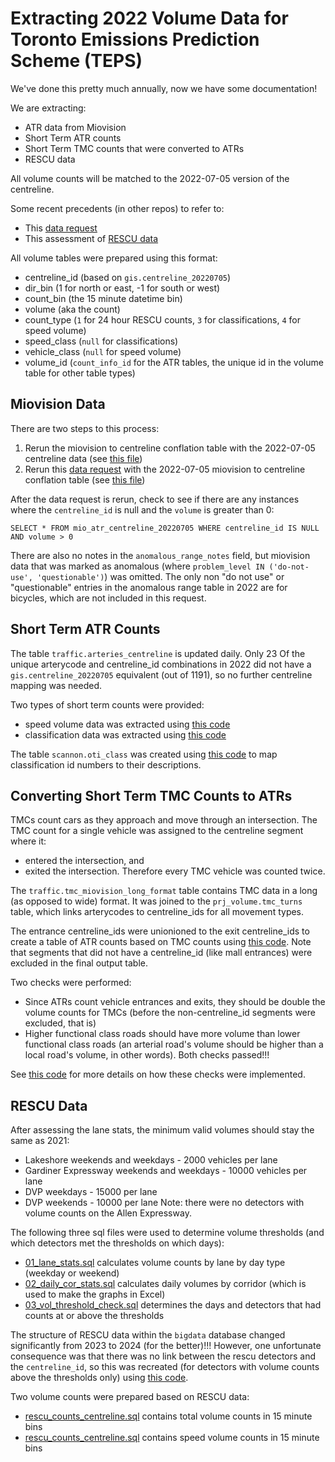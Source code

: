 # Extracting 2022 Volume Data for Toronto Emissions Prediction Scheme (TEPS)

We've done this pretty much annually, now we have some documentation!

We are extracting:
- ATR data from Miovision
- Short Term ATR counts
- Short Term TMC counts that were converted to ATRs
- RESCU data

All volume counts will be matched to the 2022-07-05 version of the centreline.

Some recent precedents (in other repos) to refer to:
- This [data request](https://github.com/Toronto-Big-Data-Innovation-Team/bdit_data_requests/tree/master/volumes/atr/miovision/2023-02-03_UofT_miovision_to_centreline_update)
- This assessment of [RESCU data](https://github.com/CityofToronto/bdit_data-sources/tree/master/volumes/rescu/date_evaluation)

All volume tables were prepared using this format:
- centreline_id (based on `gis.centreline_20220705`)
- dir_bin (1 for north or east, -1 for south or west)
- count_bin (the 15 minute datetime bin)
- volume (aka the count)
- count_type (`1` for 24 hour RESCU counts, `3` for classifications, `4` for speed volume)
- speed_class (`null` for classifications)
- vehicle_class (`null` for speed volume)
- volume_id (`count_info_id` for the ATR tables, the unique id in the volume table for other table types)

## Miovision Data
There are two steps to this process:
1. Rerun the miovision to centreline conflation table with the 2022-07-05 centreline data (see [this file](miovision_sqls/miovision_atr_2022.sql))
2. Rerun this [data request](https://github.com/Toronto-Big-Data-Innovation-Team/bdit_data_requests/tree/master/volumes/atr/miovision/2023-02-03_UofT_miovision_to_centreline_update) with the 2022-07-05 miovision to centreline conflation table (see [this file](miovision_sqls/miovision_centreline_20220705.sql))

After the data request is rerun, check to see if there are any instances where the `centreline_id` is null and the `volume` is greater than 0: 
```
SELECT * FROM mio_atr_centreline_20220705 WHERE centreline_id IS NULL AND volume > 0
```
There are also no notes in the `anomalous_range_notes` field, but miovision data that was marked as anomalous (where `problem_level IN ('do-not-use', 'questionable')`) was omitted. The only non "do not use" or "questionable" entries in the anomalous range table in 2022 are for bicycles, which are not included in this request.

## Short Term ATR Counts
The table `traffic.arteries_centreline` is updated daily. Only 23 Of the unique arterycode and centreline_id combinations in 2022 did not have a `gis.centreline_20220705` equivalent (out of 1191), so no further centreline mapping was needed.

Two types of short term counts were provided:
- speed volume data was extracted using [this code](short_term_count_sqls/speedvol.sql)
- classification data was extracted using [this code](short_term_count_sqls/classvol.sql)

The table `scannon.oti_class` was created using [this code](short_term_count_sqls/oti_class.sql) to map classification id numbers to their descriptions.

## Converting Short Term TMC Counts to ATRs
TMCs count cars as they approach and move through an intersection. The TMC count for a single vehicle was assigned to the centreline segment where it:
- entered the intersection, and
- exited the intersection.
Therefore every TMC vehicle was counted twice.

The `traffic.tmc_miovision_long_format` table contains TMC data in a long (as opposed to wide) format. It was joined to the `prj_volume.tmc_turns` table, which links arterycodes to centreline_ids for all movement types.

The entrance centreline_ids were unionioned to the exit centreline_ids to create a table of ATR counts based on TMC counts using [this code](short_term_count_sqls/tmc_2_atr_vol.sql). Note that segments that did not have a centreline_id (like mall entrances) were excluded in the final output table.

Two checks were performed:
- Since ATRs count vehicle entrances and exits, they should be double the volume counts for TMCs (before the non-centreline_id segments were excluded, that is)
- Higher functional class roads should have more volume than lower functional class roads (an arterial road's volume should be higher than a local road's volume, in other words).
Both checks passed!!!

See [this code](short_term_count_sqls/tmc_2_atr_check.sql) for more details on how these checks were implemented.

## RESCU Data
After assessing the lane stats, the minimum valid volumes should stay the same as 2021:
 - Lakeshore weekends and weekdays - 2000 vehicles per lane
 - Gardiner Expressway weekends and weekdays - 10000 vehicles per lane
 - DVP weekdays - 15000 per lane
 - DVP weekends - 10000 per lane
Note: there were no detectors with volume counts on the Allen Expressway.

The following three sql files were used to determine volume thresholds (and which detectors met the thresholds on which days):
- [01_lane_stats.sql](rescu_sqls/01_lane_stats.sql) calculates volume counts by lane by day type (weekday or weekend)
- [02_daily_cor_stats.sql](rescu_sqls/02_daily_cor_stats.sql) calculates daily volumes by corridor (which is used to make the graphs in Excel)
- [03_vol_threshold_check.sql](rescu_sqls/03_vol_threshold_check.sql) determines the days and detectors that had counts at or above the thresholds

The structure of RESCU data within the `bigdata` database changed significantly from 2023 to 2024 (for the better)!!! However, one unfortunate consequence was that there was no link between the rescu detectors and the `centreline_id`, so this was recreated (for detectors with volume counts above the thresholds only) using [this code](rescu_sqls/rescu_centreline).

Two volume counts were prepared based on RESCU data:
- [rescu_counts_centreline.sql](rescu_sqls/rescu_counts_centreline.sql) contains total volume counts in 15 minute bins
- [rescu_counts_centreline.sql](rescu_sqls/rescu_spdvol_centreline.sql) contains speed volume counts in 15 minute bins
